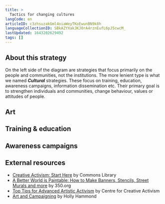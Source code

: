 ```yaml
---
title: >
  Tactics for changing cultures
langCode: en
articleID: c3zhsuzakGml4oiaWeyTKoEwunBN9k8h
languageCollectionID: SBkAZYXakJKJ0rA4rznEufL6pJ5cwcM_
lastUpdated: 1643202629492
tags: []
---
```


## About this strategy

On the left side of the diagram are strategies that focus primarily on the people and communities, not the institutions. The more lenient type is what we named _**Cultural**_ strategies. These focus on training, education, awareness campaigns, information dissemination etc. Their primary goal is to strengthen individuals and communities, change behaviour, values or attitudes of people.

## Art

## Training & education

## Awareness campaigns

## **External resources**

-   [Creative Activism: Start Here](https://commonslibrary.org/creative-activism-start-here/) by Commons Library
-   [A Better World is Paintable: How to Make Banners, Stencils, Street Murals and more](https://commonslibrary.org/a-better-world-is-paintable/) by 350.org
-   [Top Tips for Advanced Artistic Activism](https://commonslibrary.org/top-tips-for-advanced-artistic-activism/) by Centre for Creative Activism
-   [Art and Campaigning](https://commonslibrary.org/art-and-campaigning-lessons-about-the-effective-use-of-art-in-campaigns/) by Holly Hammond